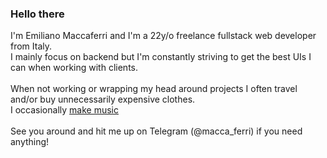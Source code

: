 ### Hello there
I'm Emiliano Maccaferri and I'm a 22y/o freelance fullstack web developer from Italy.<br>
I mainly focus on backend but I'm constantly striving to get the best UIs I can when working with clients.<br>
<br>
When not working or wrapping my head around projects I often travel and/or buy unnecessarily expensive clothes.<br>
I occasionally <a href="https://youtube.com/c/MaccaBeats">make music</a>
<br><br>
See you around and hit me up on Telegram (@macca_ferri) if you need anything!

